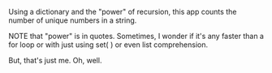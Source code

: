 Using a dictionary and the "power" of recursion, this app counts the number of unique numbers in a string.

NOTE that "power" is in quotes. Sometimes, I wonder if it's any faster than a for loop or with just using set( ) or even list comprehension.

But, that's just me. Oh, well.
